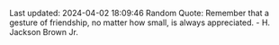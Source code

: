 Last updated: 2024-04-02 18:09:46
Random Quote: Remember that a gesture of friendship, no matter how small, is always appreciated. - H. Jackson Brown Jr.